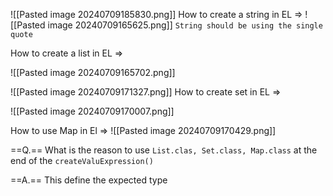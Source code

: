 
![[Pasted image 20240709185830.png]]
How to create a string in EL => 
![[Pasted image 20240709165625.png]]
`String should be using the single quote`

How to create a list in EL => 

![[Pasted image 20240709165702.png]]

![[Pasted image 20240709171327.png]]
How to create set in EL =>

![[Pasted image 20240709170007.png]]

How to use Map in El => 
![[Pasted image 20240709170429.png]]

==Q.== What is the reason to use  `List.clas, Set.class, Map.class` at the end of the
`createValuExpression()`

==A.== This define the expected type